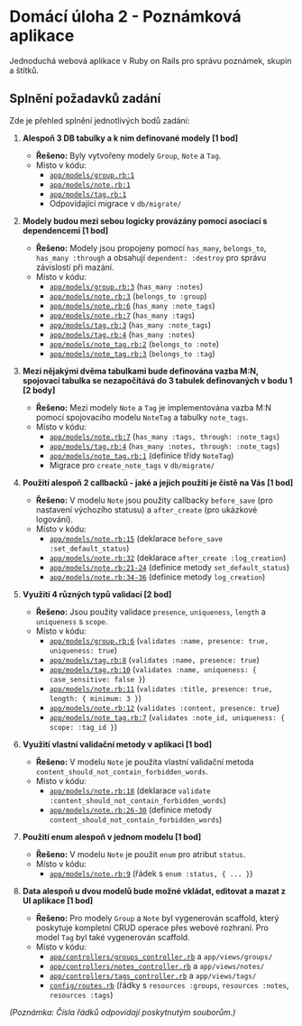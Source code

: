 # Domácí úloha 2 - Poznámková aplikace

Jednoduchá webová aplikace v Ruby on Rails pro správu poznámek, skupin a štítků.

## Splnění požadavků zadání

Zde je přehled splnění jednotlivých bodů zadání:

1.  **Alespoň 3 DB tabulky a k nim definované modely [1 bod]**
    * **Řešeno:** Byly vytvořeny modely `Group`, `Note` a `Tag`.
    * Místo v kódu:
        * [`app/models/group.rb:1`](./app/models/group.rb)
        * [`app/models/note.rb:1`](./app/models/note.rb)
        * [`app/models/tag.rb:1`](./app/models/tag.rb)
        * Odpovídající migrace v `db/migrate/`

2.  **Modely budou mezi sebou logicky provázány pomocí asociací s dependencemi [1 bod]**
    * **Řešeno:** Modely jsou propojeny pomocí `has_many`, `belongs_to`, `has_many :through` a obsahují `dependent: :destroy` pro správu závislostí při mazání.
    * Místo v kódu:
        * [`app/models/group.rb:3`](./app/models/group.rb) (`has_many :notes`)
        * [`app/models/note.rb:3`](./app/models/note.rb) (`belongs_to :group`)
        * [`app/models/note.rb:6`](./app/models/note.rb) (`has_many :note_tags`)
        * [`app/models/note.rb:7`](./app/models/note.rb) (`has_many :tags`)
        * [`app/models/tag.rb:3`](./app/models/tag.rb) (`has_many :note_tags`)
        * [`app/models/tag.rb:4`](./app/models/tag.rb) (`has_many :notes`)
        * [`app/models/note_tag.rb:2`](./app/models/note_tag.rb) (`belongs_to :note`)
        * [`app/models/note_tag.rb:3`](./app/models/note_tag.rb) (`belongs_to :tag`)

3.  **Mezi nějakými dvěma tabulkami bude definována vazba M:N, spojovací tabulka se nezapočítává do 3 tabulek definovaných v bodu 1 [2 body]**
    * **Řešeno:** Mezi modely `Note` a `Tag` je implementována vazba M:N pomocí spojovacího modelu `NoteTag` a tabulky `note_tags`.
    * Místo v kódu:
        * [`app/models/note.rb:7`](./app/models/note.rb) (`has_many :tags, through: :note_tags`)
        * [`app/models/tag.rb:4`](./app/models/tag.rb) (`has_many :notes, through: :note_tags`)
        * [`app/models/note_tag.rb:1`](./app/models/note_tag.rb) (definice třídy `NoteTag`)
        * Migrace pro `create_note_tags` v `db/migrate/`

4.  **Použití alespoň 2 callbacků - jaké a jejich použití je čistě na Vás [1 bod]**
    * **Řešeno:** V modelu `Note` jsou použity callbacky `before_save` (pro nastavení výchozího statusu) a `after_create` (pro ukázkové logování).
    * Místo v kódu:
        * [`app/models/note.rb:15`](./app/models/note.rb) (deklarace `before_save :set_default_status`)
        * [`app/models/note.rb:32`](./app/models/note.rb) (deklarace `after_create :log_creation`)
        * [`app/models/note.rb:21-24`](./app/models/note.rb) (definice metody `set_default_status`)
        * [`app/models/note.rb:34-36`](./app/models/note.rb) (definice metody `log_creation`)

5.  **Využití 4 různých typů validací [2 bod]**
    * **Řešeno:** Jsou použity validace `presence`, `uniqueness`, `length` a `uniqueness` s `scope`.
    * Místo v kódu:
        * [`app/models/group.rb:6`](./app/models/group.rb) (`validates :name, presence: true, uniqueness: true`)
        * [`app/models/tag.rb:8`](./app/models/tag.rb) (`validates :name, presence: true`)
        * [`app/models/tag.rb:10`](./app/models/tag.rb) (`validates :name, uniqueness: { case_sensitive: false }`)
        * [`app/models/note.rb:11`](./app/models/note.rb) (`validates :title, presence: true, length: { minimum: 3 }`)
        * [`app/models/note.rb:12`](./app/models/note.rb) (`validates :content, presence: true`)
        * [`app/models/note_tag.rb:7`](./app/models/note_tag.rb) (`validates :note_id, uniqueness: { scope: :tag_id }`)

6.  **Využití vlastní validační metody v aplikaci [1 bod]**
    * **Řešeno:** V modelu `Note` je použita vlastní validační metoda `content_should_not_contain_forbidden_words`.
    * Místo v kódu:
        * [`app/models/note.rb:18`](./app/models/note.rb) (deklarace `validate :content_should_not_contain_forbidden_words`)
        * [`app/models/note.rb:26-30`](./app/models/note.rb) (definice metody `content_should_not_contain_forbidden_words`)

7.  **Použití enum alespoň v jednom modelu [1 bod]**
    * **Řešeno:** V modelu `Note` je použit `enum` pro atribut `status`.
    * Místo v kódu:
        * [`app/models/note.rb:9`](./app/models/note.rb) (řádek s `enum :status, { ... }`)

8.  **Data alespoň u dvou modelů bude možné vkládat, editovat a mazat z UI aplikace [1 bod]**
    * **Řešeno:** Pro modely `Group` a `Note` byl vygenerován scaffold, který poskytuje kompletní CRUD operace přes webové rozhraní. Pro model `Tag` byl také vygenerován scaffold.
    * Místo v kódu:
        * [`app/controllers/groups_controller.rb`](./app/controllers/groups_controller.rb) a `app/views/groups/`
        * [`app/controllers/notes_controller.rb`](./app/controllers/notes_controller.rb) a `app/views/notes/`
        * [`app/controllers/tags_controller.rb`](./app/controllers/tags_controller.rb) a `app/views/tags/`
        * [`config/routes.rb`](./config/routes.rb) (řádky s `resources :groups`, `resources :notes`, `resources :tags`)

*(Poznámka: Čísla řádků odpovídají poskytnutým souborům.)*
